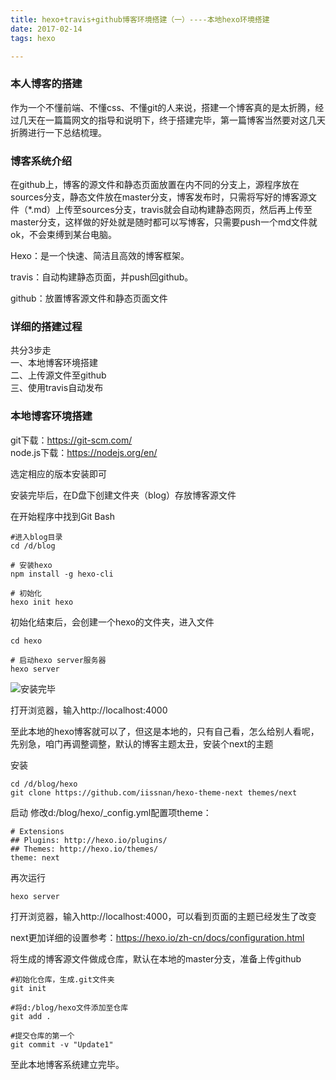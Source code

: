 ```yaml
---
title: hexo+travis+github博客环境搭建（一）----本地hexo环境搭建  
date: 2017-02-14
tags: hexo

---
```


### 本人博客的搭建
作为一个不懂前端、不懂css、不懂git的人来说，搭建一个博客真的是太折腾，经过几天在一篇篇网文的指导和说明下，终于搭建完毕，第一篇博客当然要对这几天折腾进行一下总结梳理。

### 博客系统介绍
在github上，博客的源文件和静态页面放置在内不同的分支上，源程序放在sources分支，静态文件放在master分支，博客发布时，只需将写好的博客源文件（*.md）上传至sources分支，travis就会自动构建静态网页，然后再上传至master分支，这样做的好处就是随时都可以写博客，只需要push一个md文件就ok，不会束缚到某台电脑。

<!-- more -->

Hexo：是一个快速、简洁且高效的博客框架。

travis：自动构建静态页面，并push回github。 

github：放置博客源文件和静态页面文件



### 详细的搭建过程
共分3步走   
一、本地博客环境搭建   
二、上传源文件至github   
三、使用travis自动发布

### 本地博客环境搭建
git下载：https://git-scm.com/   
node.js下载：https://nodejs.org/en/


选定相应的版本安装即可    


安装完毕后，在D盘下创建文件夹（blog）存放博客源文件

在开始程序中找到Git Bash   
```
#进入blog目录
cd /d/blog

# 安装hexo
npm install -g hexo-cli

# 初始化
hexo init hexo

```
初始化结束后，会创建一个hexo的文件夹，进入文件
```
cd hexo

# 启动hexo server服务器
hexo server
```
![安装完毕](http://ivixq.oss-cn-shenzhen.aliyuncs.com/blog/clipboard.png)

打开浏览器，输入http://localhost:4000

至此本地的hexo博客就可以了，但这是本地的，只有自己看，怎么给别人看呢，先别急，咱门再调整调整，默认的博客主题太丑，安装个next的主题

安装
```
cd /d/blog/hexo
git clone https://github.com/iissnan/hexo-theme-next themes/next

```
启动
修改d:/blog/hexo/_config.yml配置项theme：

```
# Extensions
## Plugins: http://hexo.io/plugins/
## Themes: http://hexo.io/themes/
theme: next
```

再次运行
```
hexo server
```

打开浏览器，输入http://localhost:4000，可以看到页面的主题已经发生了改变

next更加详细的设置参考：https://hexo.io/zh-cn/docs/configuration.html

将生成的博客源文件做成仓库，默认在本地的master分支，准备上传github
```
#初始化仓库，生成.git文件夹
git init

#将d:/blog/hexo文件添加至仓库
git add .

#提交仓库的第一个
git commit -v "Update1"
```

至此本地博客系统建立完毕。